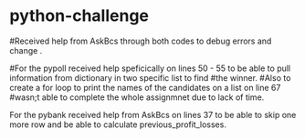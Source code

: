 # python-challenge
#Received help from AskBcs through both codes to debug errors and change .

#For the pypoll received help speficically on lines 50 - 55 to be able to pull information from dictionary in two specific list to find 
#the winner.
#Also to create a for loop to print the names of the candidates on a list on line 67
#wasn;t able to complete the whole assignmnet due to lack of time. 

For the pybank received help from AskBcs on lines 37 to be able to skip one more row and be able to calculate previous_profit_losses.

